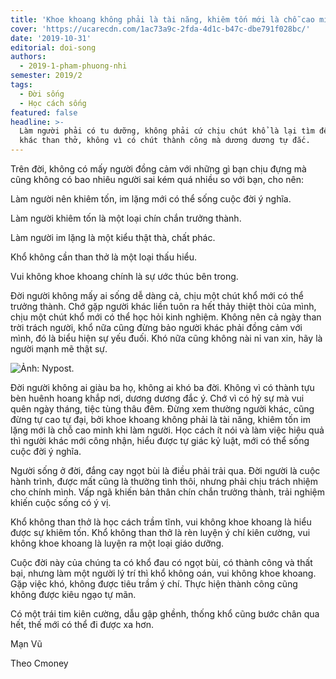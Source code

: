 ```yaml
---
title: 'Khoe khoang không phải là tài năng, khiêm tốn mới là chỗ cao minh hơn người'
cover: 'https://ucarecdn.com/1ac73a9c-2fda-4d1c-b47c-dbe791f028bc/'
date: '2019-10-31'
editorial: doi-song
authors:
  - 2019-1-pham-phuong-nhi
semester: 2019/2
tags:
  - Đời sống
  - Học cách sống
featured: false
headline: >-
  Làm người phải có tu dưỡng, không phải cứ chịu chút khổ là lại tìm đến người
  khác than thở, không vì có chút thành công mà dương dương tự đắc.
---
```

Trên đời, không có mấy người đồng cảm với những gì bạn chịu đựng mà cũng không có bao nhiêu người sai kém quá nhiều so với bạn, cho nên: 



Làm người nên khiêm tốn, im lặng mới có thể sống cuộc đời ý nghĩa. 



Làm người khiêm tốn là một loại chín chắn trưởng thành.



Làm người im lặng là một kiểu thật thà, chất phác.



Khổ không cần than thở là một loại thấu hiểu.



Vui không khoe khoang chính là sự ước thúc bên trong.



Đời người không mấy ai sống dễ dàng cả, chịu một chút khổ mới có thể trưởng thành. Chớ gặp người khác liền tuôn ra hết thảy thiệt thòi của mình, chịu một chút khổ mới có thể học hỏi kinh nghiệm. Không nên cả ngày than trời trách người, khổ nữa cũng đừng bảo người khác phải đồng cảm với mình, đó là biểu hiện sự yếu đuối. Khó nữa cũng không nài nỉ van xin, hãy là người mạnh mẽ thật sự. 

![Ảnh: Nypost.](https://ucarecdn.com/aec0f435-6aa9-4ce1-9b51-0417ece0bf25/ "Ảnh: Nypost.")

Đời người không ai giàu ba họ, không ai khó ba đời. Không vì có thành tựu bèn huênh hoang khắp nơi, dương dương đắc ý. Chớ vì có hỷ sự mà vui quên ngày tháng, tiệc tùng thâu đêm. Đừng xem thường người khác, cũng đừng tự cao tự đại, bởi khoe khoang không phải là tài năng, khiêm tốn im lặng mới là chỗ cao minh khi làm người. Học cách ít nói và làm việc hiệu quả thì người khác mới công nhận, hiểu được tự giác kỷ luật, mới có thể sống cuộc đời ý nghĩa. 



Người sống ở đời, đắng cay ngọt bùi là điều phải trải qua. Đời người là cuộc hành trình, được mất cũng là thường tình thôi, nhưng phải chịu trách nhiệm cho chính mình. Vấp ngã khiến bản thân chín chắn trưởng thành, trải nghiệm khiến cuộc sống có ý vị. 



Khổ không than thở là học cách trầm tĩnh, vui không khoe khoang là hiểu được sự khiêm tốn. Khổ không than thở là rèn luyện ý chí kiên cường, vui không khoe khoang là luyện ra một loại giáo dưỡng.



Cuộc đời này của chúng ta có khổ đau có ngọt bùi, có thành công và thất bại, nhưng làm một người lý trí thì khổ không oán, vui không khoe khoang. Gặp việc khó, không được tiêu trầm ý chí. Thực hiện thành công cũng không được kiêu ngạo tự mãn.



Có một trái tim kiên cường, dẫu gập ghềnh, thống khổ cũng bước chân qua hết, thế mới có thể đi được xa hơn. 



Mạn Vũ

Theo Cmoney
